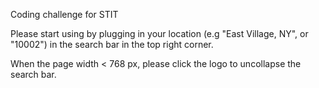 Coding challenge for STIT

Please start using by plugging in your location (e.g "East Village, NY", or "10002") in the search bar in the top right corner.

When the page width < 768 px, please click the logo to uncollapse the search bar.

